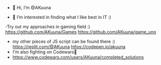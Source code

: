 - 👋 Hi, I’m @AKuuna

- 👀 I’m interested in finding what I like best in IT :)

-Try out my approaches in gaming field :) 
https://github.com/AKuuna/Games
https://github.com/AKuuna/game_uno

- my other pieces of JS script can be found there :)
https://replit.com/@AKuuna
https://codepen.io/akuuna
- I'm also fighting on Codewars🥁
- https://www.codewars.com/users/AKuuna/completed_solutions
